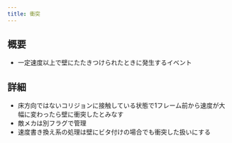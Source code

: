 ```yaml
---
title: 衝突
---
```


## 概要
* 一定速度以上で壁にたたきつけられたときに発生するイベント

## 詳細
* 床方向ではないコリジョンに接触している状態で1フレーム前から速度が大幅に変わったら壁に衝突したとみなす
* 敵メカは別フラグで管理
* 速度書き換え系の処理は壁にビタ付けの場合でも衝突した扱いにする